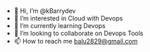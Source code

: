 - 👋 Hi, I’m @kBarrydev
- 👀 I’m interested in Cloud with Devops
- 🌱 I’m currently learning Devops
- 💞️ I’m looking to collaborate on Devops Tools
- 📫 How to reach me balu2829@gmail.com

<!---
kBarrydev/kBarrydev is a ✨ special ✨ repository because its `README.md` (this file) appears on your GitHub profile.
You can click the Preview link to take a look at your changes.
--->
